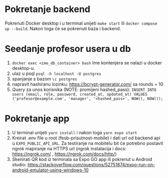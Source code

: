 # Pokretanje backend

Pokrenuti Docker desktop i u terminal unijeti `make start` ili `docker compose up --build`. Nakon toga će se pokrenuti baza i backend.

# Seedanje profesor usera u db

1. `docker exec <ime_db_container> bash` Ime kontenjera se nalazi u docker desktop-u.
2. ulaz u psql `psql -h localhost -U postgres`
3. spanjanje s bazom `\c postgres`
4. napravit hashiranu lozinku: https://bcrypt-generator.com/ sa rounds = 10
5. Query za unos korisnika (NOTE: promijeni hashed_pass): `INSERT INTO users (email, role, password, created_at, updated_at)
VALUES
('profesor@example.com', 'manager', '<hashed_pass>', NOW(), NOW());`

# Pokretanje app

1. U terminal unijeti `yarn install` i nakon toga `yarn expo start`
2. Kreirat .env file u root (fesb-prisutnost-mobile) i dati url od backend api u `EXPO_PUBLIC_API_URL`. Za testiranje na mobitelu bit će potrebno postavit ngrok mapiranje na HTTPS url (ngrok instalacija i docs: https://ngrok.com/ , https://ngrok.com/docs/http/)
3. Skenirati QR kod iz terminala sa Expo GO app ili pokrenut u Android studio: https://stackoverflow.com/questions/52751874/expo-run-on-android-emulator-using-windows-10
